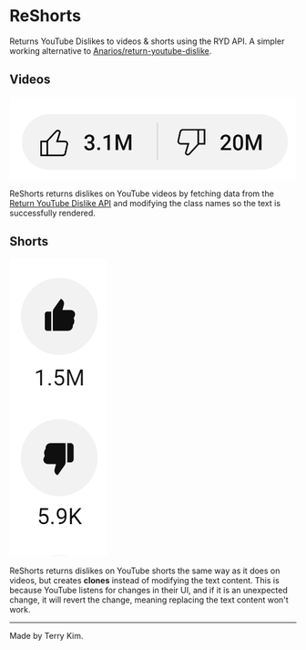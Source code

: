 # ReShorts

Returns YouTube Dislikes to videos & shorts using the RYD API. A simpler working alternative to [Anarios/return-youtube-dislike](https://github.com/Anarios/return-youtube-dislike).

## Videos

![Preview](images/preview1.png)

ReShorts returns dislikes on YouTube videos by fetching data from the [Return YouTube Dislike API](https://returnyoutubedislike.com/docs/endpoints) and modifying the class names so the text is successfully rendered.

## Shorts

![Preview](images/preview2.png)

ReShorts returns dislikes on YouTube shorts the same way as it does on videos, but creates **clones** instead of modifying the text content. This is because YouTube listens for changes in their UI, and if it is an unexpected change, it will revert the change, meaning replacing the text content won't work.

---

Made by Terry Kim.
